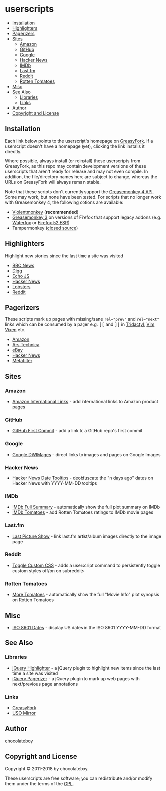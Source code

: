 # userscripts

<!-- START doctoc generated TOC please keep comment here to allow auto update -->
<!-- DON'T EDIT THIS SECTION, INSTEAD RE-RUN doctoc TO UPDATE -->

- [Installation](#installation)
- [Highlighters](#highlighters)
- [Pagerizers](#pagerizers)
- [Sites](#sites)
  - [Amazon](#amazon)
  - [GitHub](#github)
  - [Google](#google)
  - [Hacker News](#hacker-news)
  - [IMDb](#imdb)
  - [Last.fm](#lastfm)
  - [Reddit](#reddit)
  - [Rotten Tomatoes](#rotten-tomatoes)
- [Misc](#misc)
- [See Also](#see-also)
  - [Libraries](#libraries)
  - [Links](#links)
- [Author](#author)
- [Copyright and License](#copyright-and-license)

<!-- END doctoc generated TOC please keep comment here to allow auto update -->

## Installation

Each link below points to the userscript's homepage on [GreasyFork](https://greasyfork.org/en/users/23939-chocolateboy). If a userscript doesn't have a homepage (yet), clicking the link installs it directly.

Where possible, always install (or reinstall) these userscripts from GreasyFork, as this repo may contain development versions of these userscripts that aren't ready for release and may not even compile. In addition, the file/directory names here are subject to change, whereas the URLs on GreasyFork will always remain stable.

Note that these scripts don't currently support the [Greasemonkey 4 API](https://www.greasespot.net/2017/09/greasemonkey-4-for-script-authors.html). Some may work, but none have been tested. For scripts that no longer work with Greasemonkey 4, the following options are available:

* [Violentmonkey](https://violentmonkey.github.io/get-it/) (**recommended**)
* [Greasemonkey 3](https://addons.mozilla.org/en-US/firefox/addon/greasemonkey/versions/?page=1#version-3.17) on versions of Firefox that support legacy addons (e.g. [Waterfox](https://www.waterfoxproject.org/) or [Firefox 52 ESR](https://www.mozilla.org/en-US/firefox/organizations/))
* Tampermonkey ([closed source](https://github.com/Tampermonkey/tampermonkey/issues/214))

## Highlighters

Highlight new stories since the last time a site was visited

* [BBC News](https://greasyfork.org/en/scripts/39310-bbc-news-highlighter "Homepage")
* [Digg](https://greasyfork.org/en/scripts/39308-digg-highlighter "Homepage")
* [Echo JS](https://greasyfork.org/en/scripts/39309-echo-js-highlighter "Homepage")
* [Hacker News](https://greasyfork.org/en/scripts/39311-hacker-news-highlighter "Homepage")
* [Lobsters](https://greasyfork.org/en/scripts/40906-lobsters-highlighter "Homepage")
* [Reddit](https://greasyfork.org/en/scripts/39312-reddit-highlighter "Homepage")

## Pagerizers

These scripts mark up pages with missing/sane `rel="prev"` and `rel="next"` links which can be consumed by a pager e.g. <kbd>[[</kbd> and <kbd>]]</kbd> in [Tridactyl](https://github.com/cmcaine/tridactyl), [Vim Vixen](https://github.com/ueokande/vim-vixen) etc.

* [Amazon](https://github.com/chocolateboy/userscripts/raw/master/pagerize_amazon.user.js "Install")
* [Ars Technica](https://github.com/chocolateboy/userscripts/raw/master/pagerize_ars_technica.user.js "Install")
* [eBay](https://github.com/chocolateboy/userscripts/raw/master/pagerize_ebay.user.js "Install")
* [Hacker News](https://github.com/chocolateboy/userscripts/raw/master/pagerize_hacker_news.user.js "Install")
* [Metafilter](https://github.com/chocolateboy/userscripts/raw/master/pagerize_metafilter.user.js "Install")

## Sites

### Amazon

* [Amazon International Links](https://greasyfork.org/en/scripts/38639-amazon-international-links "Homepage") - add international links to Amazon product pages

### GitHub

* [GitHub First Commit](https://greasyfork.org/en/scripts/38557-github-first-commit "Homepage") - add a link to a GitHub repo's first commit

### Google

* [Google DWIMages](https://greasyfork.org/scripts/29420-google-dwimages/ "Homepage") - direct links to images and pages on Google Images

### Hacker News

* [Hacker News Date Tooltips](https://greasyfork.org/scripts/23432-hacker-news-date-tooltips/ "Homepage") - deobfuscate the "n days ago" dates on Hacker News with YYYY-MM-DD tooltips

### IMDb

* [IMDb Full Summary](https://greasyfork.org/scripts/23433-imdb-full-summary "Homepage") - automatically show the full plot summary on IMDb
* [IMDb Tomatoes](https://greasyfork.org/scripts/15222-imdb-tomatoes/ "Homepage") - add Rotten Tomatoes ratings to IMDb movie pages

### Last.fm

* [Last Picture Show](https://greasyfork.org/scripts/31179-last-picture-show/ "Homepage") - link last.fm artist/album images directly to the image page

### Reddit

* [Toggle Custom CSS](https://greasyfork.org/scripts/23434-reddit-toggle-custom-css/ "Homepage") - adds a userscript command to persistently toggle custom styles off/on on subreddits

### Rotten Tomatoes

* [More Tomatoes](https://greasyfork.org/scripts/23435-more-tomatoes/ "Homepage") - automatically show the full "Movie Info" plot synopsis on Rotten Tomatoes

## Misc

* [ISO 8601 Dates](https://greasyfork.org/scripts/23436-iso-8601-dates/ "Homepage") - display US dates in the ISO 8601 YYYY-MM-DD format

## See Also

### Libraries

* [jQuery Highlighter](https://github.com/chocolateboy/jquery-highlighter) - a jQuery plugin to highlight new items since the last time a site was visited
* [jQuery Pagerizer](https://github.com/chocolateboy/jquery-pagerizer) - a jQuery plugin to mark up web pages with next/previous page annotations

### Links

* [GreasyFork](https://greasyfork.org/en/users/23939-chocolateboy)
* [USO Mirror](http://userscripts-mirror.org/users/3169/scripts)

## Author

[chocolateboy](mailto:chocolate@cpan.org)

## Copyright and License

Copyright © 2011-2018 by chocolateboy.

These userscripts are free software; you can redistribute and/or modify them under the
terms of the [GPL](http://www.gnu.org/copyleft/gpl.html).
